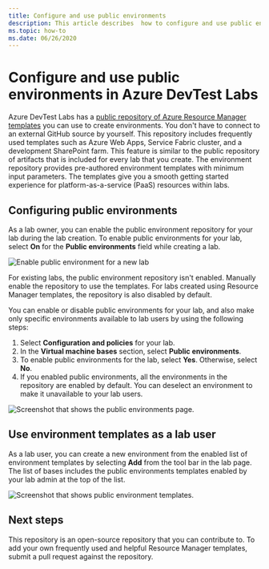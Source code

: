 ```yaml
---
title: Configure and use public environments
description: This article describes  how to configure and use public environments (Azure Resource Manager templates in a Git repo) in Azure DevTest Labs.
ms.topic: how-to
ms.date: 06/26/2020
---
```


# Configure and use public environments in Azure DevTest Labs
Azure DevTest Labs has a [public repository of Azure Resource Manager templates](https://github.com/Azure/azure-devtestlab/tree/master/Environments) you can use to create environments. You don't have to connect to an external GitHub source by yourself. This repository includes frequently used templates such as Azure Web Apps, Service Fabric cluster, and a development SharePoint farm. This feature is similar to the public repository of artifacts that is included for every lab that you create. The environment repository provides pre-authored environment templates with minimum input parameters. The templates give you a smooth getting started experience for platform-as-a-service (PaaS) resources within labs.
  
## Configuring public environments
As a lab owner, you can enable the public environment repository for your lab during the lab creation. To enable public environments for your lab, select **On** for the **Public environments** field while creating a lab. 

![Enable public environment for a new lab](media/devtest-lab-configure-use-public-environments/enable-public-environment-new-lab.png)

For existing labs, the public environment repository isn't enabled. Manually enable the repository to use the templates. For labs created using Resource Manager templates, the repository is also disabled by default.

You can enable or disable public environments for your lab, and also make only specific environments available to lab users by using the following steps: 

1. Select **Configuration and policies** for your lab. 
2. In the **Virtual machine bases** section, select **Public environments**.
3. To enable public environments for the lab, select **Yes**. Otherwise, select **No**. 
4. If you enabled public environments, all the environments in the repository are enabled by default. You can deselect an environment to make it unavailable to your lab users. 

![Screenshot that shows the public environments page.](media/devtest-lab-configure-use-public-environments/public-environments-page.png)

## Use environment templates as a lab user
As a lab user, you can create a new environment from the enabled list of environment templates by selecting **Add** from the tool bar in the lab page. The list of bases includes the public environments templates enabled by your lab admin at the top of the list.

![Screenshot that shows public environment templates.](media/devtest-lab-configure-use-public-environments/public-environment-templates.png)

## Next steps
This repository is an open-source repository that you can contribute to. To add your own frequently used and helpful Resource Manager templates, submit a pull request against the repository.
